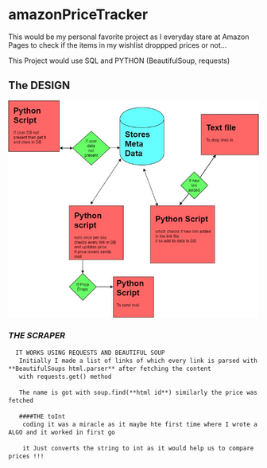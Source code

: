 ﻿# amazonPriceTracker

This would be my personal favorite project as I everyday stare at Amazon Pages to check if the items in my wishlist droppped prices or not...


This Project would use SQL and PYTHON (BeautifulSoup, requests)


## The DESIGN
  
 ![alt text](https://github.com/Rudrava/amazonPriceTracker/blob/master/amazonPriceTracker.jpg?raw=true)


### *THE SCRAPER*
      IT WORKS USING REQUESTS AND BEAUTIFUL SOUP
       Initially I made a list of links of which every link is parsed with **BeautifulSoups html.parser** after fetching the content 
       with requests.get() method
       
       The name is got with soup.find(**html id**) similarly the price was fetched
       
       ####THE toInt 
        coding it was a miracle as it maybe hte first time where I wrote a ALGO and it worked in first go 
        
        it Just converts the string to int as it would help us to compare prices !!!

